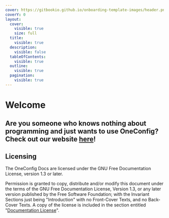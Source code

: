 ```yaml
---
cover: https://gitbookio.github.io/onboarding-template-images/header.png
coverY: 0
layout:
  cover:
    visible: true
    size: full
  title:
    visible: true
  description:
    visible: false
  tableOfContents:
    visible: true
  outline:
    visible: true
  pagination:
    visible: true
---
```


# Welcome

## Are you someone who knows nothing about programming and just wants to use OneConfig? Check out our website [here](https://polyfrost.org/projects/oneconfig/)!



## Licensing

The OneConfig Docs are licensed under the GNU Free Documentation License, version 1.3 or later.

Permission is granted to copy, distribute and/or modify this document under the terms of the GNU Free Documentation License, Version 1.3, or any later version published by the Free Software Foundation; with the Invariant Sections just being "Introduction" with no Front-Cover Texts, and no Back-Cover Texts. A copy of the license is included in the section entitled "[Documentation License](documentation-license.md)".
